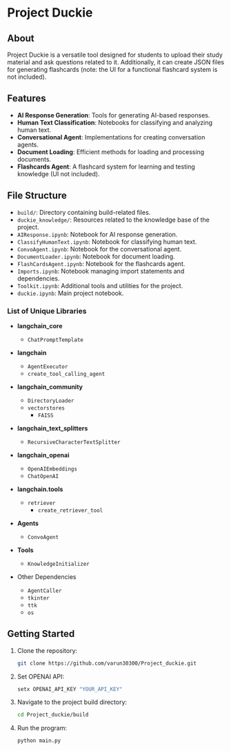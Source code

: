 # Project Duckie

## About
Project Duckie is a versatile tool designed for students to upload their study material and ask questions related to it. Additionally, it can create JSON files for generating flashcards (note: the UI for a functional flashcard system is not included).

## Features
- **AI Response Generation**: Tools for generating AI-based responses.
- **Human Text Classification**: Notebooks for classifying and analyzing human text.
- **Conversational Agent**: Implementations for creating conversation agents.
- **Document Loading**: Efficient methods for loading and processing documents.
- **Flashcards Agent**: A flashcard system for learning and testing knowledge (UI not included).

## File Structure
- `build/`: Directory containing build-related files.
- `duckie_knowledge/`: Resources related to the knowledge base of the project.
- `AIResponse.ipynb`: Notebook for AI response generation.
- `ClassifyHumanText.ipynb`: Notebook for classifying human text.
- `ConvoAgent.ipynb`: Notebook for the conversational agent.
- `DocumentLoader.ipynb`: Notebook for document loading.
- `FlashCardsAgent.ipynb`: Notebook for the flashcards agent.
- `Imports.ipynb`: Notebook managing import statements and dependencies.
- `Toolkit.ipynb`: Additional tools and utilities for the project.
- `duckie.ipynb`: Main project notebook.

### List of Unique Libraries

- **langchain_core**
  - `ChatPromptTemplate`

- **langchain**
  - `AgentExecutor`
  - `create_tool_calling_agent`

- **langchain_community**
  - `DirectoryLoader`
  - `vectorstores`
    - `FAISS`

- **langchain_text_splitters**
  - `RecursiveCharacterTextSplitter`

- **langchain_openai**
  - `OpenAIEmbeddings`
  - `ChatOpenAI`

- **langchain.tools**
  - `retriever`
    - `create_retriever_tool`

- **Agents**
  - `ConvoAgent`

- **Tools**
  - `KnowledgeInitializer`

- Other Dependencies
  - `AgentCaller`
  - `tkinter`
  - `ttk`
  - `os`


## Getting Started
1. Clone the repository:
   ```sh
   git clone https://github.com/varun30300/Project_duckie.git
   ```

2. Set OPENAI API:
   ```sh
   setx OPENAI_API_KEY "YOUR_API_KEY"
   ```

3. Navigate to the project build directory:
   ```sh
   cd Project_duckie/build
   ```

4. Run the program:
   ```python
   python main.py
   ```
